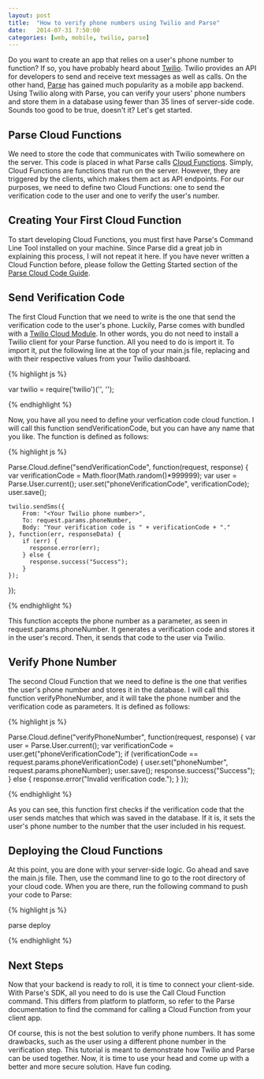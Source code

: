 ```yaml
---
layout: post
title:  "How to verify phone numbers using Twilio and Parse"
date:   2014-07-31 7:50:00
categories: [web, mobile, twilio, parse]
---
```


Do you want to create an app that relies on a user's phone number to function? If so, you have probably heard about [Twilio][twilio]. Twilio provides an API for developers to send and receive text messages as well as calls. On the other hand, [Parse][parse] has gained much popularity as a mobile app backend. Using Twilio along with Parse, you can verify your users' phone numbers and store them in a database using fewer than 35 lines of server-side code. Sounds too good to be true, doesn't it? Let's get started.

Parse Cloud Functions
---------------------
We need to store the code that communicates with Twilio somewhere on the server. This code is placed in what Parse calls [Cloud Functions][cloud-functions]. Simply, Cloud Functions are functions that run on the server. However, they are triggered by the clients, which makes them act as API endpoints. For our purposes, we need to define two Cloud Functions: one to send the verification code to the user and one to verify the user's number.

Creating Your First Cloud Function
----------------------------------
To start developing Cloud Functions, you must first have Parse's Command Line Tool installed on your machine. Since Parse did a great job in explaining this process, I will not repeat it here. If you have never written a Cloud Function before, please follow the Getting Started section of the [Parse Cloud Code Guide][cloud-code-guide].

Send Verification Code
----------------------
The first Cloud Function that we need to write is the one that send the verification code to the user's phone. Luckily, Parse comes with bundled with a [Twilio Cloud Module][twilio-cloud-module]. In other words, you do not need to install a Twilio client for your Parse function. All you need to do is import it. To import it, put the following line at the top of your main.js file, replacing <Your Twilio Account Sid> and <Your Twilio Auth Token> with their respective values from your Twilio dashboard.

{% highlight js %}

var twilio = require('twilio')('<Your Twilio Account Sid>', '<Your Twilio Auth Token>');

{% endhighlight %}

Now, you have all you need to define your verfication code cloud function. I will call this function sendVerificationCode, but you can have any name that you like. The function is defined as follows:

{% highlight js %}

Parse.Cloud.define("sendVerificationCode", function(request, response) {
	var verificationCode = Math.floor(Math.random()*999999);
	var user = Parse.User.current();
	user.set("phoneVerificationCode", verificationCode);
	user.save();
	
    twilio.sendSms({
	    From: "<Your Twilio phone number>",
	    To: request.params.phoneNumber,
	    Body: "Your verification code is " + verificationCode + "."
    }, function(err, responseData) { 
	    if (err) {
	      response.error(err);
	    } else { 
	      response.success("Success");
	    }
  	});
});

{% endhighlight %}

This function accepts the phone number as a parameter, as seen in request.params.phoneNumber. It generates a verification code and stores it in the user's record. Then, it sends that code to the user via Twilio.

Verify Phone Number
-------------------
The second Cloud Function that we need to define is the one that verifies the user's phone number and stores it in the database. I will call this function verifyPhoneNumber, and it will take the phone number and the verification code as parameters. It is defined as follows:

{% highlight js %}

Parse.Cloud.define("verifyPhoneNumber", function(request, response) {
	var user = Parse.User.current();
	var verificationCode = user.get("phoneVerificationCode");
	if (verificationCode == request.params.phoneVerificationCode) {
		user.set("phoneNumber", request.params.phoneNumber);
		user.save();
		response.success("Success");
	} else {
		response.error("Invalid verification code.");
	}
});

{% endhighlight %}

As you can see, this function first checks if the verification code that the user sends matches that which was saved in the database. If it is, it sets the user's phone number to the number that the user included in his request.

Deploying the Cloud Functions
-----------------------------
At this point, you are done with your server-side logic. Go ahead and save the main.js file. Then, use the command line to go to the root directory of your cloud code. When you are there, run the following command to push your code to Parse:

{% highlight js %}

parse deploy

{% endhighlight %}

Next Steps
----------
Now that your backend is ready to roll, it is time to connect your client-side. With Parse's SDK, all you need to do is use the Call Cloud Function command. This differs from platform to platform, so refer to the Parse documentation to find the command for calling a Cloud Function from your client app.

Of course, this is not the best solution to verify phone numbers. It has some drawbacks, such as the user using a different phone number in the verification step. This tutorial is meant to demonstrate how Twilio and Parse can be used together. Now, it is time to use your head and come up with a better and more secure solution. Have fun coding.

[twilio]: https://www.twilio.com/
[parse]: https://parse.com/
[cloud-functions]: https://www.parse.com/docs/cloud_code_guide
[cloud-code-guide]: https://parse.com/docs/cloud_code_guide
[twilio-cloud-module]: https://www.parse.com/docs/cloud_modules_guide#twilio